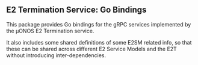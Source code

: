 ## E2 Termination Service: Go Bindings

This package provides Go bindings for the gRPC services implemented by the µONOS E2 Termination service.

It also includes some shared definitions of some E2SM related info, so that these can be shared
across different E2 Service Models and the E2T without introducing inter-dependencies.